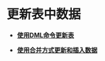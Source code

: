 # 更新表中数据<a name="ZH-CN_TOPIC_0242370288"></a>

-   **[使用DML命令更新表](使用DML命令更新表.md)**  

-   **[使用合并方式更新和插入数据](使用合并方式更新和插入数据.md)**  


